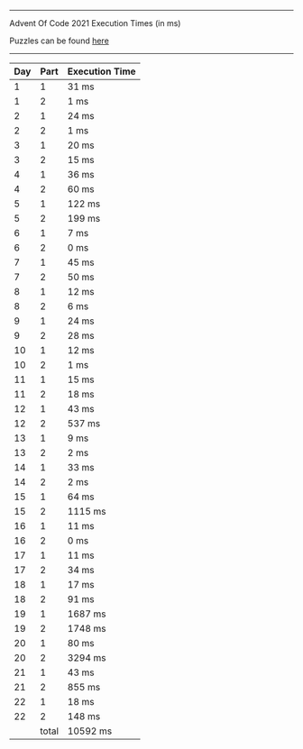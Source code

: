 ****

Advent Of Code 2021 Execution Times (in ms)

Puzzles can be found [here](https://adventofcode.com/2021/)

----

| Day | Part | Execution Time |
| --- | ---- | -------------- |
| 1 | 1 | 31 ms|
| 1 | 2 | 1 ms|
| 2 | 1 | 24 ms|
| 2 | 2 | 1 ms|
| 3 | 1 | 20 ms|
| 3 | 2 | 15 ms|
| 4 | 1 | 36 ms|
| 4 | 2 | 60 ms|
| 5 | 1 | 122 ms|
| 5 | 2 | 199 ms|
| 6 | 1 | 7 ms|
| 6 | 2 | 0 ms|
| 7 | 1 | 45 ms|
| 7 | 2 | 50 ms|
| 8 | 1 | 12 ms|
| 8 | 2 | 6 ms|
| 9 | 1 | 24 ms|
| 9 | 2 | 28 ms|
| 10 | 1 | 12 ms|
| 10 | 2 | 1 ms|
| 11 | 1 | 15 ms|
| 11 | 2 | 18 ms|
| 12 | 1 | 43 ms|
| 12 | 2 | 537 ms|
| 13 | 1 | 9 ms|
| 13 | 2 | 2 ms|
| 14 | 1 | 33 ms|
| 14 | 2 | 2 ms|
| 15 | 1 | 64 ms|
| 15 | 2 | 1115 ms|
| 16 | 1 | 11 ms|
| 16 | 2 | 0 ms|
| 17 | 1 | 11 ms|
| 17 | 2 | 34 ms|
| 18 | 1 | 17 ms|
| 18 | 2 | 91 ms|
| 19 | 1 | 1687 ms|
| 19 | 2 | 1748 ms|
| 20 | 1 | 80 ms|
| 20 | 2 | 3294 ms|
| 21 | 1 | 43 ms|
| 21 | 2 | 855 ms|
| 22 | 1 | 18 ms|
| 22 | 2 | 148 ms|
||total|10592 ms|